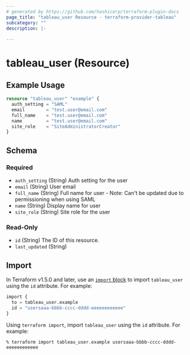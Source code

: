 ```yaml
---
# generated by https://github.com/hashicorp/terraform-plugin-docs
page_title: "tableau_user Resource - terraform-provider-tableau"
subcategory: ""
description: |-
  
---
```


# tableau_user (Resource)



## Example Usage

```terraform
resource "tableau_user" "example" {
  auth_setting = "SAML"
  email        = "test.user@email.com"
  full_name    = "test.user@email.com"
  name         = "test.user@email.com"
  site_role    = "SiteAdministratorCreator"
}
```

<!-- schema generated by tfplugindocs -->
## Schema

### Required

- `auth_setting` (String) Auth setting for the user
- `email` (String) User email
- `full_name` (String) Full name for user - Note: Can't be updated due to permissioning when using SAML
- `name` (String) Display name for user
- `site_role` (String) Site role for the user

### Read-Only

- `id` (String) The ID of this resource.
- `last_updated` (String)

## Import

In Terraform v1.5.0 and later, use an [`import` block](https://developer.hashicorp.com/terraform/language/import) to import `tableau_user` using the `id` attribute. For example:

```terraform
import {
  to = tableau_user.example
  id = "usersaaa-bbbb-cccc-dddd-eeeeeeeeeeee"
}
```

Using `terraform import`, import `tableau_user` using the `id` attribute. For example:

```shell
% terraform import tableau_user.example usersaaa-bbbb-cccc-dddd-eeeeeeeeeeee
```